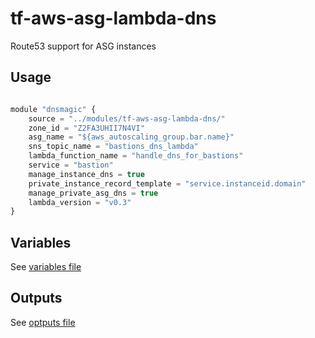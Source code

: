 tf-aws-asg-lambda-dns
===============================

Route53 support for ASG instances

Usage
-----

```js 

module "dnsmagic" {
    source = "../modules/tf-aws-asg-lambda-dns/"
    zone_id = "Z2FA3UHII7N4VI"
    asg_name = "${aws_autoscaling_group.bar.name}"
    sns_topic_name = "bastions_dns_lambda"
    lambda_function_name = "handle_dns_for_bastions"
    service = "bastion"
    manage_instance_dns = true
    private_instance_record_template = "service.instanceid.domain"
    manage_private_asg_dns = true
    lambda_version = "v0.3"
}
```

Variables
---------

See [variables file](vars.tf)

Outputs
-------

See [optputs file](outputs.tf)